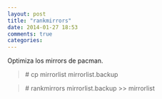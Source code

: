 ```yaml
---
layout: post
title: "rankmirrors"
date: 2014-01-27 18:53
comments: true
categories: 
---
```

Optimiza los mirrors de pacman.

>\# cp mirrorlist mirrorlist.backup

>\# rankmirrors mirrorlist.backup >> mirrorlist

